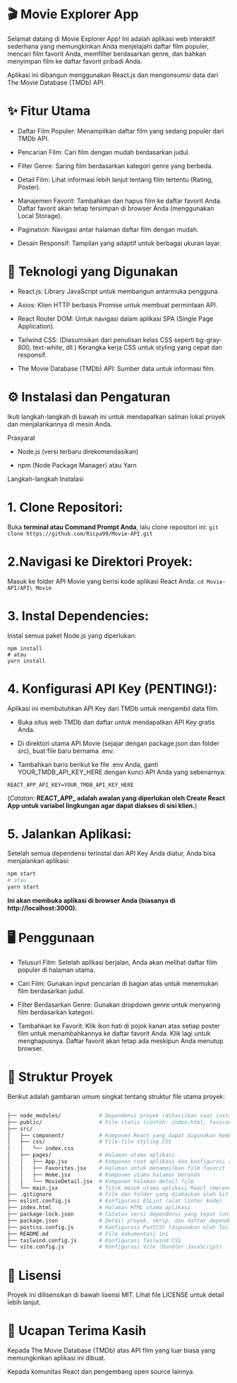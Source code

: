 # 🎬  Movie Explorer App
Selamat datang di Movie Explorer App! Ini adalah aplikasi web interaktif sederhana yang memungkinkan Anda menjelajahi daftar film populer, mencari film favorit Anda, memfilter berdasarkan genre, dan bahkan menyimpan film ke daftar favorit pribadi Anda.

Aplikasi ini dibangun menggunakan React.js dan mengonsumsi data dari The Movie Database (TMDb) API.

# ✨  Fitur Utama
- Daftar Film Populer: Menampilkan daftar film yang sedang populer dari TMDb API.

- Pencarian Film: Cari film dengan mudah berdasarkan judul.

- Filter Genre: Saring film berdasarkan kategori genre yang berbeda.

- Detail Film: Lihat informasi lebih lanjut tentang film tertentu (Rating, Poster).

- Manajemen Favorit: Tambahkan dan hapus film ke daftar favorit Anda. Daftar favorit akan tetap tersimpan di browser Anda (menggunakan Local Storage).

- Pagination: Navigasi antar halaman daftar film dengan mudah.

- Desain Responsif: Tampilan yang adaptif untuk berbagai ukuran layar.

# 🚀 Teknologi yang Digunakan
- React.js: Library JavaScript untuk membangun antarmuka pengguna.

- Axios: Klien HTTP berbasis Promise untuk membuat permintaan API.

- React Router DOM: Untuk navigasi dalam aplikasi SPA (Single Page Application).

- Tailwind CSS: (Diasumsikan dari penulisan kelas CSS seperti bg-gray-800, text-white, dll.) Kerangka kerja CSS untuk styling yang cepat dan responsif.

- The Movie Database (TMDb) API: Sumber data untuk informasi film.

# ⚙️ Instalasi dan Pengaturan
Ikuti langkah-langkah di bawah ini untuk mendapatkan salinan lokal proyek dan menjalankannya di mesin Anda.

Prasyarat
- Node.js (versi terbaru direkomendasikan)

- npm (Node Package Manager) atau Yarn

Langkah-langkah Instalasi
# 1. Clone Repositori:
Buka **terminal atau Command Prompt Anda**, lalu clone repositori ini:
``
git clone https://github.com/Ricpa99/Movie-API.git
``

# 2.Navigasi ke Direktori Proyek:
Masuk ke folder API Movie yang berisi kode aplikasi React Anda:
``
cd Movie-API/API\ Movie
``

# 3. Instal Dependencies:
Instal semua paket Node.js yang diperlukan:
```
npm install
# atau
yarn install
```

# 4. Konfigurasi API Key (PENTING!):
Aplikasi ini membutuhkan API Key dari TMDb untuk mengambil data film.

- Buka situs web TMDb dan daftar untuk mendapatkan API Key gratis Anda.

- Di direktori utama API Movie (sejajar dengan package.json dan folder src), buat file baru bernama .env.

- Tambahkan baris berikut ke file .env Anda, ganti YOUR_TMDB_API_KEY_HERE dengan kunci API Anda yang sebenarnya:
```
REACT_APP_API_KEY=YOUR_TMDB_API_KEY_HERE
```
(_Catatan_: **REACT_APP_ adalah awalan yang diperlukan oleh Create React App untuk variabel lingkungan agar dapat diakses di sisi klien.**)

# 5. Jalankan Aplikasi:
Setelah semua dependensi terinstal dan API Key Anda diatur, Anda bisa menjalankan aplikasi:
```bash
npm start
# atau
yarn start
```

**Ini akan membuka aplikasi di browser Anda (biasanya di http://localhost:3000).**

#  🖥️ Penggunaan
- Telusuri Film: Setelah aplikasi berjalan, Anda akan melihat daftar film populer di halaman utama.

- Cari Film: Gunakan input pencarian di bagian atas untuk menemukan film berdasarkan judul.

- Filter Berdasarkan Genre: Gunakan dropdown genre untuk menyaring film berdasarkan kategori.

- Tambahkan ke Favorit: Klik ikon hati di pojok kanan atas setiap poster film untuk menambahkannya ke daftar favorit Anda. Klik lagi untuk menghapusnya. Daftar favorit akan tetap ada meskipun Anda menutup browser.

# 📂 Struktur Proyek
Berikut adalah gambaran umum singkat tentang struktur file utama proyek:
```bash

├── node_modules/            # Dependensi proyek (dihasilkan saat instalasi)
├── public/                  # File statis (contoh: index.html, favicon.ico)
├── src/
│   ├── component/           # Komponen React yang dapat digunakan kembali (misal: Footer.jsx, Navbar.jsx)
│   ├── css/                 # File-file styling CSS
│   │   └── index.css
│   ├── pages/               # Halaman utama aplikasi
│   │   ├── App.jsx          # Komponen root aplikasi dan konfigurasi router utama
│   │   ├── Favorites.jsx    # Halaman untuk menampilkan film favorit
│   │   ├── Home.jsx         # Komponen utama halaman beranda
│   │   └── MovieDetail.jsx  # Komponen halaman detail film
│   └── main.jsx             # Titik masuk utama aplikasi React (merender App.jsx)
├── .gitignore               # File dan folder yang diabaikan oleh Git
├── eslint.config.js         # Konfigurasi ESLint (alat linter kode)
├── index.html               # Halaman HTML utama aplikasi
├── package-lock.json        # Catatan versi dependensi yang tepat (untuk npm)
├── package.json             # Detail proyek, skrip, dan daftar dependensi
├── postcss.config.js        # Konfigurasi PostCSS (digunakan oleh Tailwind CSS)
├── README.md                # File dokumentasi ini
├── tailwind.config.js       # Konfigurasi Tailwind CSS
└── vite.config.js           # Konfigurasi Vite (bundler JavaScript)

```
# 📄 Lisensi
Proyek ini dilisensikan di bawah lisensi MIT. Lihat file LICENSE untuk detail lebih lanjut.

# 🙏 Ucapan Terima Kasih
Kepada The Movie Database (TMDb) atas API film yang luar biasa yang memungkinkan aplikasi ini dibuat.

Kepada komunitas React dan pengembang open source lainnya.
